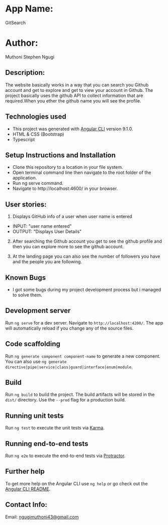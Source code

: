 # App Name:
GitSearch

# Author:
Muthoni Stephen Ngugi

## Description:

The website basically works in a way that you can search you Github account and get to explore and get to view your account in Github. The project basically uses the github API to collect information that are required.When you ether the github name you will see the profile.

## Technologies used

- This project was generated with [Angular CLI](https://github.com/angular/angular-cli) version 9.1.0.
- HTML & CSS (Bootstrap)
- Typescript

## Setup Instructions and Installation

- Clone this repository to a location in your file system.
- Open terminal command line then navigate to the root folder of the application.
- Run ng serve command.
- Navigate to http://localhost:4600/ in your browser.

## User stories:


 1. Displays GitHub info of a user when user name is entered
   - INPUT: "user name entered"
   - OUTPUT: "Displays User Details"
 2. After searching the Github account you get to see the github profile and then you can explore more to see the github account.

 3. At the landing page you can also see the number of followers you have and the people you are following.

## Known Bugs

- I got some bugs during my project development process but i managed to solve them.

## Development server

Run `ng serve` for a dev server. Navigate to `http://localhost:4200/`. The app will automatically reload if you change any of the source files.

## Code scaffolding

Run `ng generate component component-name` to generate a new component. You can also use `ng generate directive|pipe|service|class|guard|interface|enum|module`.

## Build

Run `ng build` to build the project. The build artifacts will be stored in the `dist/` directory. Use the `--prod` flag for a production build.

## Running unit tests

Run `ng test` to execute the unit tests via [Karma](https://karma-runner.github.io).

## Running end-to-end tests

Run `ng e2e` to execute the end-to-end tests via [Protractor](http://www.protractortest.org/).

## Further help

To get more help on the Angular CLI use `ng help` or go check out the [Angular CLI README](https://github.com/angular/angular-cli/blob/master/README.md).

## Contact Info:

Email: ngugimuthoni43@gmail.com
